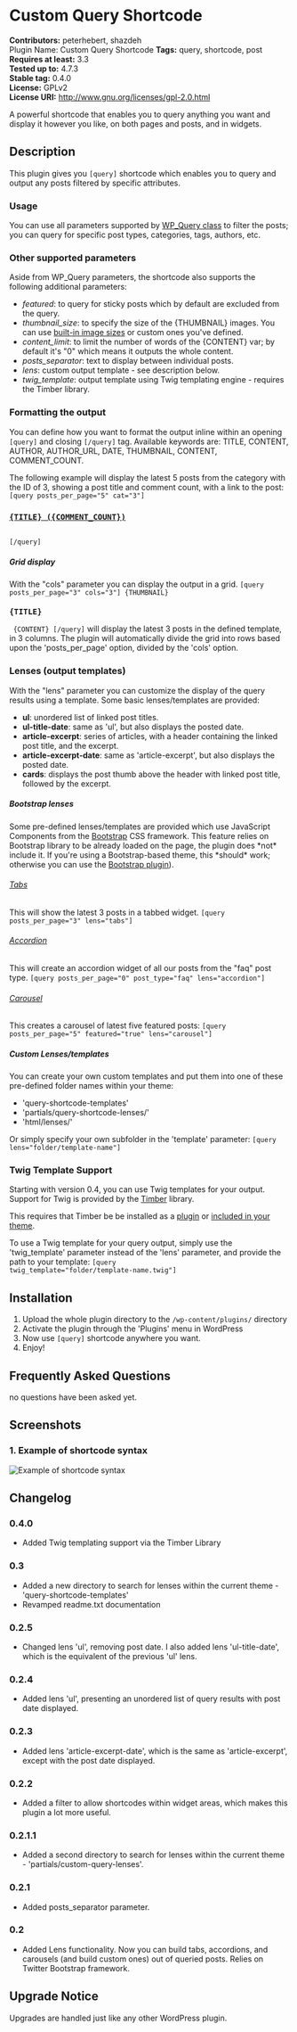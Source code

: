 # Custom Query Shortcode 
**Contributors:** peterhebert, shazdeh  
Plugin Name: Custom Query Shortcode
**Tags:** query, shortcode, post  
**Requires at least:** 3.3  
**Tested up to:** 4.7.3  
**Stable tag:** 0.4.0  
**License:** GPLv2  
**License URI:** http://www.gnu.org/licenses/gpl-2.0.html  

A powerful shortcode that enables you to query anything you want and display it however you like, on both pages and posts, and in widgets.


## Description 

This plugin gives you <code>[query]</code> shortcode which enables you to query and output any posts filtered by specific attributes.


### Usage 

You can use all parameters supported by <a href="http://codex.wordpress.org/Class_Reference/WP_Query">WP_Query class</a> to filter the posts; you can query for specific post types, categories, tags, authors, etc.


### Other supported parameters 

Aside from WP_Query parameters, the shortcode also supports the following additional parameters:

* *featured*: to query for sticky posts which by default are excluded from the query.
* *thumbnail_size*: to specify the size of the {THUMBNAIL} images. You can use <a href="http://codex.wordpress.org/Function_Reference/add_image_size#Reserved_Image_Size_Names">built-in image sizes</a> or custom ones you've defined.
* *content_limit*: to limit the number of words of the {CONTENT} var; by default it's "0" which means it outputs the whole content.
* *posts_separator*: text to display between individual posts.
* *lens*: custom output template - see description below.
* *twig_template*: output template using Twig templating engine - requires the Timber library.


### Formatting the output 
You can define how you want to format the output inline within an opening <code>[query]</code> and closing <code>[/query]</code> tag.
Available keywords are: TITLE, CONTENT, AUTHOR, AUTHOR_URL, DATE, THUMBNAIL, CONTENT, COMMENT_COUNT.

The following example will display the latest 5 posts from the category with the ID of 3, showing a post title and comment count, with a link to the post:
<code>[query posts_per_page="5" cat="3"] <h3><a href="{URL}">{TITLE} ({COMMENT_COUNT})</a></h3> [/query]</code>

<h5>Grid display</h5>
With the "cols" parameter you can display the output in a grid.
<code>[query posts_per_page="3" cols="3"] {THUMBNAIL} <h3>{TITLE}</h3> {CONTENT} [/query]</code>
will display the latest 3 posts in the defined template, in 3 columns.
The plugin will automatically divide the grid into rows based upon the 'posts_per_page' option, divided by the 'cols' option.


### Lenses (output templates) 
With the "lens" parameter you can customize the display of the query results using a template. Some basic lenses/templates are provided:

* **ul**: unordered list of linked post titles.
* **ul-title-date**: same as 'ul', but also displays the posted date.
* **article-excerpt**: series of articles, with a header containing the linked post title, and the excerpt.
* **article-excerpt-date**: same as 'article-excerpt', but also displays the posted date.
* **cards**: displays the post thumb above the header with linked post title, followed by the excerpt.

<h5>Bootstrap lenses</h5>
Some pre-defined lenses/templates are provided which use JavaScript Components from the <a href="http://getbootstrap.com/">Bootstrap</a> CSS framework.
This feature relies on Bootstrap library to be already loaded on the page, the plugin does *not* include it.
If you're using a Bootstrap-based theme, this *should* work; otherwise you can use the <a href="http://wordpress.org/extend/plugins/bootstrap/">Bootstrap plugin</a>).

<h6><a href="http://getbootstrap.com/javascript/#tabs">Tabs</a></h6>
This will show the latest 3 posts in a tabbed widget.
<code>[query posts_per_page="3" lens="tabs"]</code>

<h6><a href="http://getbootstrap.com/javascript/#tabs">Accordion</a></h6>
This will create an accordion widget of all our posts from the "faq" post type.
<code>[query posts_per_page="0" post_type="faq" lens="accordion"]</code>

<h6><a href="http://getbootstrap.com/javascript/#carousel">Carousel</a></h6>
This creates a carousel of latest five featured posts:
<code>[query posts_per_page="5" featured="true" lens="carousel"]</code>

<h5>Custom Lenses/templates</h5>
You can create your own custom templates and put them into one of these pre-defined folder names within your theme:

* 'query-shortcode-templates'
* 'partials/query-shortcode-lenses/'
* 'html/lenses/'

Or simply specify your own subfolder in the 'template' parameter:
<code>[query lens="folder/template-name"]</code>


### Twig Template Support 
Starting with version 0.4, you can use Twig templates for your output. Support for Twig is provided by the <a href="https://github.com/timber/timber">Timber</a> library.

This requires that Timber be be installed as a <a href="https://en-ca.wordpress.org/plugins/timber-library/">plugin</a> or <a href="http://timber.github.io/timber/#getting-started">included in your theme</a>.

To use a Twig template for your query output, simply use the 'twig_template' parameter instead of the 'lens' parameter, and provide the path to your template:
<code>[query twig_template="folder/template-name.twig"]</code>


## Installation 

1. Upload the whole plugin directory to the `/wp-content/plugins/` directory
2. Activate the plugin through the 'Plugins' menu in WordPress
3. Now use <code>[query]</code> shortcode anywhere you want.
4. Enjoy!




## Frequently Asked Questions 

no questions have been asked yet.


## Screenshots 

### 1. Example of shortcode syntax
![Example of shortcode syntax](https://ps.w.org/custom-query-shortcode/assets/screenshot-1.png)



## Changelog 


### 0.4.0 
* Added Twig templating support via the Timber Library


### 0.3 
* Added a new directory to search for lenses within the current theme - 'query-shortcode-templates'
* Revamped readme.txt documentation


### 0.2.5 
* Changed lens 'ul', removing post date. I also added lens 'ul-title-date', which is the equivalent of the previous 'ul' lens.


### 0.2.4 
* Added lens 'ul', presenting an unordered list of query results with post date displayed.


### 0.2.3 
* Added lens 'article-excerpt-date', which is the same as 'article-excerpt', except with the post date displayed.


### 0.2.2 
* Added a filter to allow shortcodes within widget areas, which makes this plugin a lot more useful.


### 0.2.1.1 
* Added a second directory to search for lenses within the current theme - 'partials/custom-query-lenses'.


### 0.2.1 
* Added posts_separator parameter.


### 0.2 
* Added Lens functionality. Now you can build tabs, accordions, and carousels (and build custom ones) out of queried posts. Relies on Twitter Bootstrap framework.


## Upgrade Notice 
Upgrades are handled just like any other WordPress plugin.
